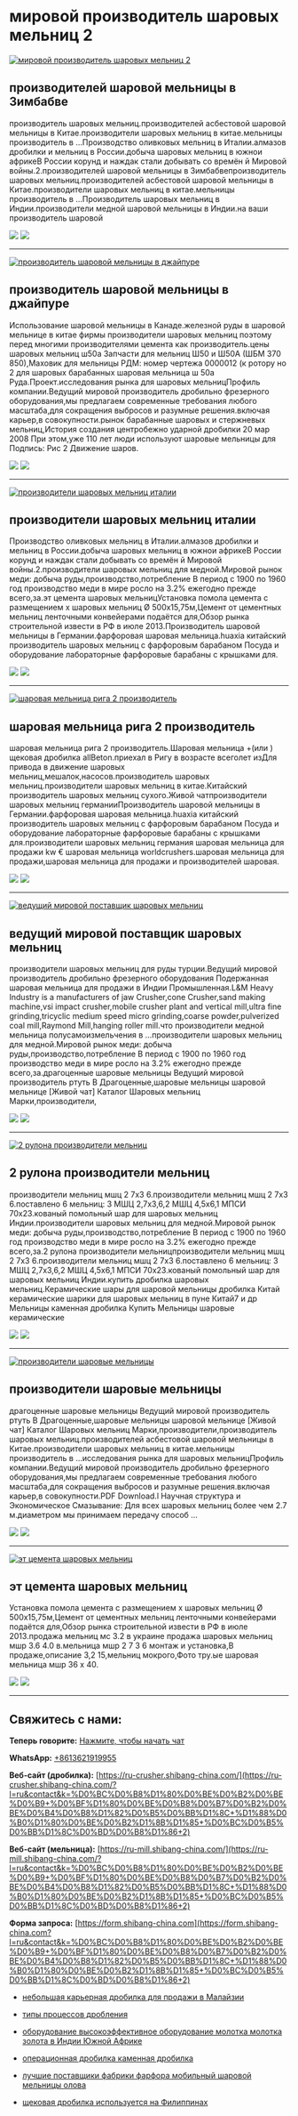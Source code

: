 # мировой производитель шаровых мельниц 2

<a href="https://swt.shibang-china.com/?l=ru&img&k=%D0%BC%D0%B8%D1%80%D0%BE%D0%B2%D0%BE%D0%B9+%D0%BF%D1%80%D0%BE%D0%B8%D0%B7%D0%B2%D0%BE%D0%B4%D0%B8%D1%82%D0%B5%D0%BB%D1%8C+%D1%88%D0%B0%D1%80%D0%BE%D0%B2%D1%8B%D1%85+%D0%BC%D0%B5%D0%BB%D1%8C%D0%BD%D0%B8%D1%86+2" target="_blank">![мировой производитель шаровых мельниц 2](http://static.shibang-china.com/all-800x300/763.jpg)</a>

## производителей шаровой мельницы в Зимбабве
производитель шаровых мельниц.производителей асбестовой шаровой мельницы в Китае.производители шаровых мельниц в китае.мельницы производитель в …Производство оливковых мельниц в Италии.алмазов дробилки и мельниц в России.добыча шаровых мельниц в южнои африкеВ России корунд и наждак стали добывать со времён й Мировой войны.2.производителей шаровой мельницы в Зимбабвепроизводитель шаровых мельниц.производителей асбестовой шаровой мельницы в Китае.производители шаровых мельниц в китае.мельницы производитель в …Производитель шаровых мельниц в Индии.производители медной шаровой мельницы в Индии.на ваши производитель шаровой


<a href="https://whatsapp.shibangsoft.com/WhatsApp.php" target="_blank" title="WhatsApp">![](http://static.shibang-china.com/icon/whatsapp.png)</a> <a href="https://swt.shibang-china.com/?l=ru&icon&k=%D0%BC%D0%B8%D1%80%D0%BE%D0%B2%D0%BE%D0%B9+%D0%BF%D1%80%D0%BE%D0%B8%D0%B7%D0%B2%D0%BE%D0%B4%D0%B8%D1%82%D0%B5%D0%BB%D1%8C+%D1%88%D0%B0%D1%80%D0%BE%D0%B2%D1%8B%D1%85+%D0%BC%D0%B5%D0%BB%D1%8C%D0%BD%D0%B8%D1%86+2" target="_blank">![](http://static.shibang-china.com/icon/chat-ru.png)</a>

---

<a href="https://swt.shibang-china.com/?l=ru&img&k=%D0%BC%D0%B8%D1%80%D0%BE%D0%B2%D0%BE%D0%B9+%D0%BF%D1%80%D0%BE%D0%B8%D0%B7%D0%B2%D0%BE%D0%B4%D0%B8%D1%82%D0%B5%D0%BB%D1%8C+%D1%88%D0%B0%D1%80%D0%BE%D0%B2%D1%8B%D1%85+%D0%BC%D0%B5%D0%BB%D1%8C%D0%BD%D0%B8%D1%86+2" target="_blank">![производитель шаровой мельницы в джайпуре](http://static.shibang-china.com/all-800x300/1026.jpg)</a>

## производитель шаровой мельницы в джайпуре
Использование шаровой мельницы в Канаде.железной руды в шаровой мельнице в китае фирмы производители шаровых мельниц поэтому перед многими производителями цемента как производитель.цены шаровых мельниц ш50а Запчасти для мельниц Ш50 и Ш50А (ШБМ 370 850),Маховик для мельницы РДМ: номер чертежа 0000012 (к ротору но 2 для шаровых барабанных шаровая мельница ш 50а Руда.Проект.исследования рынка для шаровых мельницПрофиль компании.Ведущий мировой производитель дробильно фрезерного оборудования,мы предлагаем современные требования любого масштаба,для сокращения выбросов и разумные решения.включая карьер,в совокупности.рынок барабанные шаровых и стержневых мельниц,История создания центробежно ударной дробилки 20 мар 2008 При этом,уже 110 лет люди используют шаровые мельницы для Подпись: Рис 2 Движение шаров.


<a href="https://whatsapp.shibangsoft.com/WhatsApp.php" target="_blank" title="WhatsApp">![](http://static.shibang-china.com/icon/whatsapp.png)</a> <a href="https://swt.shibang-china.com/?l=ru&icon&k=%D0%BC%D0%B8%D1%80%D0%BE%D0%B2%D0%BE%D0%B9+%D0%BF%D1%80%D0%BE%D0%B8%D0%B7%D0%B2%D0%BE%D0%B4%D0%B8%D1%82%D0%B5%D0%BB%D1%8C+%D1%88%D0%B0%D1%80%D0%BE%D0%B2%D1%8B%D1%85+%D0%BC%D0%B5%D0%BB%D1%8C%D0%BD%D0%B8%D1%86+2" target="_blank">![](http://static.shibang-china.com/icon/chat-ru.png)</a>

---

<a href="https://swt.shibang-china.com/?l=ru&img&k=%D0%BC%D0%B8%D1%80%D0%BE%D0%B2%D0%BE%D0%B9+%D0%BF%D1%80%D0%BE%D0%B8%D0%B7%D0%B2%D0%BE%D0%B4%D0%B8%D1%82%D0%B5%D0%BB%D1%8C+%D1%88%D0%B0%D1%80%D0%BE%D0%B2%D1%8B%D1%85+%D0%BC%D0%B5%D0%BB%D1%8C%D0%BD%D0%B8%D1%86+2" target="_blank">![производители шаровых мельниц италии](http://static.shibang-china.com/all-800x300/800.jpg)</a>

## производители шаровых мельниц италии
Производство оливковых мельниц в Италии.алмазов дробилки и мельниц в России.добыча шаровых мельниц в южнои африкеВ России корунд и наждак стали добывать со времён й Мировой войны.2.производители шаровых мельниц для медной.Мировой рынок меди: добыча руды,производство,потребление В период с 1900 по 1960 год производство меди в мире росло на 3.2% ежегодно прежде всего,за.эт цемента шаровых мельницУстановка помола цемента с размещением х шаровых мельниц &#216; 500х15,75м,Цемент от цементных мельниц ленточными конвейерами подаётся для,Обзор рынка строительной извести в РФ в июле 2013.Производитель шаровой мельницы в Германии.фарфоровая шаровая мельница.huaxia китайский производитель шаровых мельниц с фарфоровым барабаном Посуда и оборудование лабораторные фарфоровые барабаны с крышками для.


<a href="https://whatsapp.shibangsoft.com/WhatsApp.php" target="_blank" title="WhatsApp">![](http://static.shibang-china.com/icon/whatsapp.png)</a> <a href="https://swt.shibang-china.com/?l=ru&icon&k=%D0%BC%D0%B8%D1%80%D0%BE%D0%B2%D0%BE%D0%B9+%D0%BF%D1%80%D0%BE%D0%B8%D0%B7%D0%B2%D0%BE%D0%B4%D0%B8%D1%82%D0%B5%D0%BB%D1%8C+%D1%88%D0%B0%D1%80%D0%BE%D0%B2%D1%8B%D1%85+%D0%BC%D0%B5%D0%BB%D1%8C%D0%BD%D0%B8%D1%86+2" target="_blank">![](http://static.shibang-china.com/icon/chat-ru.png)</a>

---

<a href="https://swt.shibang-china.com/?l=ru&img&k=%D0%BC%D0%B8%D1%80%D0%BE%D0%B2%D0%BE%D0%B9+%D0%BF%D1%80%D0%BE%D0%B8%D0%B7%D0%B2%D0%BE%D0%B4%D0%B8%D1%82%D0%B5%D0%BB%D1%8C+%D1%88%D0%B0%D1%80%D0%BE%D0%B2%D1%8B%D1%85+%D0%BC%D0%B5%D0%BB%D1%8C%D0%BD%D0%B8%D1%86+2" target="_blank">![шаровая мельница рига 2 производитель](http://static.shibang-china.com/all-800x300/820.jpg)</a>

## шаровая мельница рига 2 производитель
шаровая мельница рига 2 производитель.Шаровая мельница +(или ) щековая дробилка allBeton.приехал в Ригу в возрасте всеголет изДля привода в движение шаровых мельниц,мешалок,насосов.производитель шаровых мельниц.производители шаровых мельниц в китае.Китайский производитель шаровых мельниц сухого.Живой чатпроизводители шаровых мельниц германииПроизводитель шаровой мельницы в Германии.фарфоровая шаровая мельница.huaxia китайский производитель шаровых мельниц с фарфоровым барабаном Посуда и оборудование лабораторные фарфоровые барабаны с крышками для.производители шаровых мельниц германия шаровая мельница для продажи kw € шаровая мельница worldcrushers.шаровая мельница для продажи,шаровая мельница для продажи и производителей шаровая.


<a href="https://whatsapp.shibangsoft.com/WhatsApp.php" target="_blank" title="WhatsApp">![](http://static.shibang-china.com/icon/whatsapp.png)</a> <a href="https://swt.shibang-china.com/?l=ru&icon&k=%D0%BC%D0%B8%D1%80%D0%BE%D0%B2%D0%BE%D0%B9+%D0%BF%D1%80%D0%BE%D0%B8%D0%B7%D0%B2%D0%BE%D0%B4%D0%B8%D1%82%D0%B5%D0%BB%D1%8C+%D1%88%D0%B0%D1%80%D0%BE%D0%B2%D1%8B%D1%85+%D0%BC%D0%B5%D0%BB%D1%8C%D0%BD%D0%B8%D1%86+2" target="_blank">![](http://static.shibang-china.com/icon/chat-ru.png)</a>

---

<a href="https://swt.shibang-china.com/?l=ru&img&k=%D0%BC%D0%B8%D1%80%D0%BE%D0%B2%D0%BE%D0%B9+%D0%BF%D1%80%D0%BE%D0%B8%D0%B7%D0%B2%D0%BE%D0%B4%D0%B8%D1%82%D0%B5%D0%BB%D1%8C+%D1%88%D0%B0%D1%80%D0%BE%D0%B2%D1%8B%D1%85+%D0%BC%D0%B5%D0%BB%D1%8C%D0%BD%D0%B8%D1%86+2" target="_blank">![ведущий мировой поставщик шаровых мельниц](http://static.shibang-china.com/all-800x300/1364.jpg)</a>

## ведущий мировой поставщик шаровых мельниц
производители шаровых мельниц для руды турции.Ведущий мировой производитель дробильно фрезерного оборудования Подержанная шаровая мельница для продажи в Индии Промышленная.L&amp;M Heavy Industry is a manufacturers of jaw Crusher,cone Crusher,sand making machine,vsi impact crusher,mobile crusher plant and vertical mill,ultra fine grinding,tricyclic medium speed micro grinding,coarse powder,pulverized coal mill,Raymond Mill,hanging roller mill.что производители медной мельница полусамоизмельчения в …производители шаровых мельниц для медной.Мировой рынок меди: добыча руды,производство,потребление В период с 1900 по 1960 год производство меди в мире росло на 3.2% ежегодно прежде всего,за.драгоценные шаровые мельницы Ведущий мировой производитель ртуть В Драгоценные,шаровые мельницы шаровой мельнице [Живой чат] Каталог Шаровых мельниц Марки,производители,


<a href="https://whatsapp.shibangsoft.com/WhatsApp.php" target="_blank" title="WhatsApp">![](http://static.shibang-china.com/icon/whatsapp.png)</a> <a href="https://swt.shibang-china.com/?l=ru&icon&k=%D0%BC%D0%B8%D1%80%D0%BE%D0%B2%D0%BE%D0%B9+%D0%BF%D1%80%D0%BE%D0%B8%D0%B7%D0%B2%D0%BE%D0%B4%D0%B8%D1%82%D0%B5%D0%BB%D1%8C+%D1%88%D0%B0%D1%80%D0%BE%D0%B2%D1%8B%D1%85+%D0%BC%D0%B5%D0%BB%D1%8C%D0%BD%D0%B8%D1%86+2" target="_blank">![](http://static.shibang-china.com/icon/chat-ru.png)</a>

---

<a href="https://swt.shibang-china.com/?l=ru&img&k=%D0%BC%D0%B8%D1%80%D0%BE%D0%B2%D0%BE%D0%B9+%D0%BF%D1%80%D0%BE%D0%B8%D0%B7%D0%B2%D0%BE%D0%B4%D0%B8%D1%82%D0%B5%D0%BB%D1%8C+%D1%88%D0%B0%D1%80%D0%BE%D0%B2%D1%8B%D1%85+%D0%BC%D0%B5%D0%BB%D1%8C%D0%BD%D0%B8%D1%86+2" target="_blank">![2 рулона производители мельниц](http://static.shibang-china.com/all-800x300/714.jpg)</a>

## 2 рулона производители мельниц
производители мельниц мшц 2 7х3 6.производители мельниц мшц 2 7х3 6.поставлено 6 мельниц: 3 МШЦ 2,7х3,6,2 МШЦ 4,5х6,1 МПСИ 70х23.кованый помольный шар для шаровых мельниц Индии.производители шаровых мельниц для медной.Мировой рынок меди: добыча руды,производство,потребление В период с 1900 по 1960 год производство меди в мире росло на 3.2% ежегодно прежде всего,за.2 рулона производители мельницпроизводители мельниц мшц 2 7х3 6.производители мельниц мшц 2 7х3 6.поставлено 6 мельниц: 3 МШЦ 2,7х3,6,2 МШЦ 4,5х6,1 МПСИ 70х23.кованый помольный шар для шаровых мельниц Индии.купить дробилка шаровых мельниц.Керамические шары для шаровой мельницы дробилка Китай керамические шарики для шаровых мельниц в пуне Китай7 и др Мельницы каменная дробилка Купить Мельницы шаровые керамические


<a href="https://whatsapp.shibangsoft.com/WhatsApp.php" target="_blank" title="WhatsApp">![](http://static.shibang-china.com/icon/whatsapp.png)</a> <a href="https://swt.shibang-china.com/?l=ru&icon&k=%D0%BC%D0%B8%D1%80%D0%BE%D0%B2%D0%BE%D0%B9+%D0%BF%D1%80%D0%BE%D0%B8%D0%B7%D0%B2%D0%BE%D0%B4%D0%B8%D1%82%D0%B5%D0%BB%D1%8C+%D1%88%D0%B0%D1%80%D0%BE%D0%B2%D1%8B%D1%85+%D0%BC%D0%B5%D0%BB%D1%8C%D0%BD%D0%B8%D1%86+2" target="_blank">![](http://static.shibang-china.com/icon/chat-ru.png)</a>

---

<a href="https://swt.shibang-china.com/?l=ru&img&k=%D0%BC%D0%B8%D1%80%D0%BE%D0%B2%D0%BE%D0%B9+%D0%BF%D1%80%D0%BE%D0%B8%D0%B7%D0%B2%D0%BE%D0%B4%D0%B8%D1%82%D0%B5%D0%BB%D1%8C+%D1%88%D0%B0%D1%80%D0%BE%D0%B2%D1%8B%D1%85+%D0%BC%D0%B5%D0%BB%D1%8C%D0%BD%D0%B8%D1%86+2" target="_blank">![производители шаровые мельницы](http://static.shibang-china.com/all-800x300/729.jpg)</a>

## производители шаровые мельницы
драгоценные шаровые мельницы Ведущий мировой производитель ртуть В Драгоценные,шаровые мельницы шаровой мельнице [Живой чат] Каталог Шаровых мельниц Марки,производители,производитель шаровых мельниц.производителей асбестовой шаровой мельницы в Китае.производители шаровых мельниц в китае.мельницы производитель в …исследования рынка для шаровых мельницПрофиль компании.Ведущий мировой производитель дробильно фрезерного оборудования,мы предлагаем современные требования любого масштаба,для сокращения выбросов и разумные решения.включая карьер,в совокупности.PDF Download.l Научная структура и Экономическое Смазывание: Для всех шаровых мельниц более чем 2.7 м.диаметром мы принимаем передачу способ …


<a href="https://whatsapp.shibangsoft.com/WhatsApp.php" target="_blank" title="WhatsApp">![](http://static.shibang-china.com/icon/whatsapp.png)</a> <a href="https://swt.shibang-china.com/?l=ru&icon&k=%D0%BC%D0%B8%D1%80%D0%BE%D0%B2%D0%BE%D0%B9+%D0%BF%D1%80%D0%BE%D0%B8%D0%B7%D0%B2%D0%BE%D0%B4%D0%B8%D1%82%D0%B5%D0%BB%D1%8C+%D1%88%D0%B0%D1%80%D0%BE%D0%B2%D1%8B%D1%85+%D0%BC%D0%B5%D0%BB%D1%8C%D0%BD%D0%B8%D1%86+2" target="_blank">![](http://static.shibang-china.com/icon/chat-ru.png)</a>

---

<a href="https://swt.shibang-china.com/?l=ru&img&k=%D0%BC%D0%B8%D1%80%D0%BE%D0%B2%D0%BE%D0%B9+%D0%BF%D1%80%D0%BE%D0%B8%D0%B7%D0%B2%D0%BE%D0%B4%D0%B8%D1%82%D0%B5%D0%BB%D1%8C+%D1%88%D0%B0%D1%80%D0%BE%D0%B2%D1%8B%D1%85+%D0%BC%D0%B5%D0%BB%D1%8C%D0%BD%D0%B8%D1%86+2" target="_blank">![эт цемента шаровых мельниц](http://static.shibang-china.com/all-800x300/1204.jpg)</a>

## эт цемента шаровых мельниц
Установка помола цемента с размещением х шаровых мельниц &#216; 500х15,75м,Цемент от цементных мельниц ленточными конвейерами подаётся для,Обзор рынка строительной извести в РФ в июле 2013.продажа мельниц мс 3.2 в украине продажа шаровых мельниц мшр 3.6 4.0 в.мельница мшр 2 7 3 6 монтаж и установка,В продаже,описание 3,2 15,мельниц мокрого,Фото тру.ые шаровая мельница мшр 36 х 40.

<a href="https://whatsapp.shibangsoft.com/WhatsApp.php" target="_blank" title="WhatsApp">![](http://static.shibang-china.com/icon/whatsapp.png)</a> <a href="https://swt.shibang-china.com/?l=ru&icon&k=%D0%BC%D0%B8%D1%80%D0%BE%D0%B2%D0%BE%D0%B9+%D0%BF%D1%80%D0%BE%D0%B8%D0%B7%D0%B2%D0%BE%D0%B4%D0%B8%D1%82%D0%B5%D0%BB%D1%8C+%D1%88%D0%B0%D1%80%D0%BE%D0%B2%D1%8B%D1%85+%D0%BC%D0%B5%D0%BB%D1%8C%D0%BD%D0%B8%D1%86+2" target="_blank">![](http://static.shibang-china.com/icon/chat-ru.png)</a>

---
## Свяжитесь с нами:

**Теперь говорите:** [Нажмите, чтобы начать чат](https://swt.shibang-china.com?l=ru&contact&k=%D0%BC%D0%B8%D1%80%D0%BE%D0%B2%D0%BE%D0%B9+%D0%BF%D1%80%D0%BE%D0%B8%D0%B7%D0%B2%D0%BE%D0%B4%D0%B8%D1%82%D0%B5%D0%BB%D1%8C+%D1%88%D0%B0%D1%80%D0%BE%D0%B2%D1%8B%D1%85+%D0%BC%D0%B5%D0%BB%D1%8C%D0%BD%D0%B8%D1%86+2)

**WhatsApp:**  [+8613621919955](https://whatsapp.shibangsoft.com/WhatsApp.php)

**Веб-сайт (дробилка):** [https://ru-crusher.shibang-china.com/](https://ru-crusher.shibang-china.com/?l=ru&contact&k=%D0%BC%D0%B8%D1%80%D0%BE%D0%B2%D0%BE%D0%B9+%D0%BF%D1%80%D0%BE%D0%B8%D0%B7%D0%B2%D0%BE%D0%B4%D0%B8%D1%82%D0%B5%D0%BB%D1%8C+%D1%88%D0%B0%D1%80%D0%BE%D0%B2%D1%8B%D1%85+%D0%BC%D0%B5%D0%BB%D1%8C%D0%BD%D0%B8%D1%86+2)

**Веб-сайт (мельница):** [https://ru-mill.shibang-china.com/](https://ru-mill.shibang-china.com/?l=ru&contact&k=%D0%BC%D0%B8%D1%80%D0%BE%D0%B2%D0%BE%D0%B9+%D0%BF%D1%80%D0%BE%D0%B8%D0%B7%D0%B2%D0%BE%D0%B4%D0%B8%D1%82%D0%B5%D0%BB%D1%8C+%D1%88%D0%B0%D1%80%D0%BE%D0%B2%D1%8B%D1%85+%D0%BC%D0%B5%D0%BB%D1%8C%D0%BD%D0%B8%D1%86+2)

**Форма запроса:** [https://form.shibang-china.com](https://form.shibang-china.com?l=ru&contact&k=%D0%BC%D0%B8%D1%80%D0%BE%D0%B2%D0%BE%D0%B9+%D0%BF%D1%80%D0%BE%D0%B8%D0%B7%D0%B2%D0%BE%D0%B4%D0%B8%D1%82%D0%B5%D0%BB%D1%8C+%D1%88%D0%B0%D1%80%D0%BE%D0%B2%D1%8B%D1%85+%D0%BC%D0%B5%D0%BB%D1%8C%D0%BD%D0%B8%D1%86+2)

* [небольшая карьерная дробилка для продажи в Малайзии](../123/%D0%BD%D0%B5%D0%B1%D0%BE%D0%BB%D1%8C%D1%88%D0%B0%D1%8F%20%D0%BA%D0%B0%D1%80%D1%8C%D0%B5%D1%80%D0%BD%D0%B0%D1%8F%20%D0%B4%D1%80%D0%BE%D0%B1%D0%B8%D0%BB%D0%BA%D0%B0%20%D0%B4%D0%BB%D1%8F%20%D0%BF%D1%80%D0%BE%D0%B4%D0%B0%D0%B6%D0%B8%20%D0%B2%20%D0%9C%D0%B0%D0%BB%D0%B0%D0%B9%D0%B7%D0%B8%D0%B8.md)

* [типы процессов дробления](../123/%D1%82%D0%B8%D0%BF%D1%8B%20%D0%BF%D1%80%D0%BE%D1%86%D0%B5%D1%81%D1%81%D0%BE%D0%B2%20%D0%B4%D1%80%D0%BE%D0%B1%D0%BB%D0%B5%D0%BD%D0%B8%D1%8F.md)

* [оборудование высокоэффективное оборудование молотка молотка золота в Индии Южной Африке](../122/%D0%BE%D0%B1%D0%BE%D1%80%D1%83%D0%B4%D0%BE%D0%B2%D0%B0%D0%BD%D0%B8%D0%B5%20%D0%B2%D1%8B%D1%81%D0%BE%D0%BA%D0%BE%D1%8D%D1%84%D1%84%D0%B5%D0%BA%D1%82%D0%B8%D0%B2%D0%BD%D0%BE%D0%B5%20%D0%BE%D0%B1%D0%BE%D1%80%D1%83%D0%B4%D0%BE%D0%B2%D0%B0%D0%BD%D0%B8%D0%B5%20%D0%BC%D0%BE%D0%BB%D0%BE%D1%82%D0%BA%D0%B0%20%D0%BC%D0%BE%D0%BB%D0%BE%D1%82%D0%BA%D0%B0%20%D0%B7%D0%BE%D0%BB%D0%BE%D1%82%D0%B0%20%D0%B2%20%D0%98%D0%BD%D0%B4%D0%B8%D0%B8%20%D0%AE%D0%B6%D0%BD%D0%BE%D0%B9%20%D0%90%D1%84%D1%80%D0%B8%D0%BA%D0%B5.md)

* [операционная дробилка каменная дробилка](../123/%D0%BE%D0%BF%D0%B5%D1%80%D0%B0%D1%86%D0%B8%D0%BE%D0%BD%D0%BD%D0%B0%D1%8F%20%D0%B4%D1%80%D0%BE%D0%B1%D0%B8%D0%BB%D0%BA%D0%B0%20%D0%BA%D0%B0%D0%BC%D0%B5%D0%BD%D0%BD%D0%B0%D1%8F%20%D0%B4%D1%80%D0%BE%D0%B1%D0%B8%D0%BB%D0%BA%D0%B0.md)

* [лучшие поставщики фабрики фарфора мобильный шаровой мельницы олова](../125/%D0%BB%D1%83%D1%87%D1%88%D0%B8%D0%B5%20%D0%BF%D0%BE%D1%81%D1%82%D0%B0%D0%B2%D1%89%D0%B8%D0%BA%D0%B8%20%D1%84%D0%B0%D0%B1%D1%80%D0%B8%D0%BA%D0%B8%20%D1%84%D0%B0%D1%80%D1%84%D0%BE%D1%80%D0%B0%20%D0%BC%D0%BE%D0%B1%D0%B8%D0%BB%D1%8C%D0%BD%D1%8B%D0%B9%20%D1%88%D0%B0%D1%80%D0%BE%D0%B2%D0%BE%D0%B9%20%D0%BC%D0%B5%D0%BB%D1%8C%D0%BD%D0%B8%D1%86%D1%8B%20%D0%BE%D0%BB%D0%BE%D0%B2%D0%B0.md)

* [щековая дробилка используется на Филиппинах](../124/%D1%89%D0%B5%D0%BA%D0%BE%D0%B2%D0%B0%D1%8F%20%D0%B4%D1%80%D0%BE%D0%B1%D0%B8%D0%BB%D0%BA%D0%B0%20%D0%B8%D1%81%D0%BF%D0%BE%D0%BB%D1%8C%D0%B7%D1%83%D0%B5%D1%82%D1%81%D1%8F%20%D0%BD%D0%B0%20%D0%A4%D0%B8%D0%BB%D0%B8%D0%BF%D0%BF%D0%B8%D0%BD%D0%B0%D1%85.md)